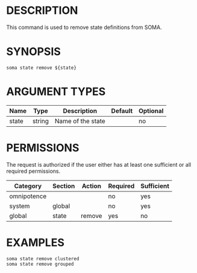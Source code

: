 # DESCRIPTION

This command is used to remove state definitions from SOMA.

# SYNOPSIS

```
soma state remove ${state}
```

# ARGUMENT TYPES

Name | Type |     Description   | Default | Optional
 --- |  --- | ----------------- | ------- | --------
state | string | Name of the state | | no

# PERMISSIONS

The request is authorized if the user either has at least one
sufficient or all required permissions.

Category | Section | Action | Required | Sufficient
 ------- | ------- | ------ | -------- | ----------
omnipotence | | | no | yes
system | global | | no | yes
global | state | remove | yes | no

# EXAMPLES

```
soma state remove clustered
soma state remove grouped
```
